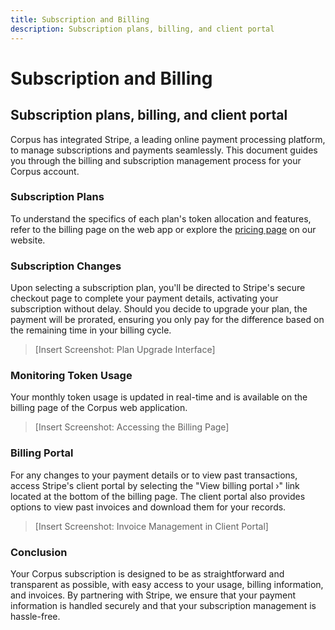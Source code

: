 ```yaml
---
title: Subscription and Billing
description: Subscription plans, billing, and client portal
---
```


# Subscription and Billing
## Subscription plans, billing, and client portal

Corpus has integrated Stripe, a leading online payment processing platform, to manage subscriptions and payments seamlessly. This document guides you through the billing and subscription management process for your Corpus account.

### Subscription Plans

To understand the specifics of each plan's token allocation and features, refer to the billing page on the web app or explore the [pricing page](https://corpus.chat/pricing) on our website.

### Subscription Changes

Upon selecting a subscription plan, you'll be directed to Stripe's secure checkout page to complete your payment details, activating your subscription without delay. Should you decide to upgrade your plan, the payment will be prorated, ensuring you only pay for the difference based on the remaining time in your billing cycle.

> [Insert Screenshot: Plan Upgrade Interface]

### Monitoring Token Usage

Your monthly token usage is updated in real-time and is available on the billing page of the Corpus web application.
  
> [Insert Screenshot: Accessing the Billing Page]

### Billing Portal

For any changes to your payment details or to view past transactions, access Stripe's client portal by selecting the "View billing portal ›" link located at the bottom of the billing page. The client portal also provides options to view past invoices and download them for your records.

> [Insert Screenshot: Invoice Management in Client Portal]

### Conclusion

Your Corpus subscription is designed to be as straightforward and transparent as possible, with easy access to your usage, billing information, and invoices. By partnering with Stripe, we ensure that your payment information is handled securely and that your subscription management is hassle-free.

